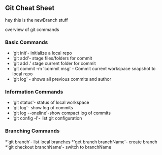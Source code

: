 ## Git Cheat Sheet

hey this is the newBranch stuff

overview of git commands

### Basic Commands
* 'git init'- initialize a local repo
* 'git add'- stage files/folders for commit
* 'git add .' stage current folder for commit
* 'git commit -m 'commit msg' - Commit current workspace snapshot to local repo
* 'git log' - shows all previous commits and author

### Information Commands
* 'git status'- status of local workspace
* 'git log'- show log of commits
* 'git log --oneline'-show compact log of commits
* 'git config -l'- list git configuration

### Branching Commands
*'git branch'- list local branches
*'get branch branchName'- create branch
*'git checkout branchName'- switch to branchName
